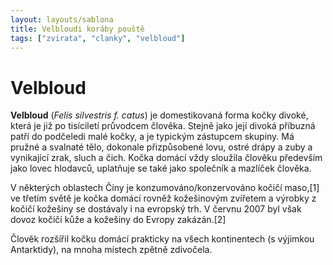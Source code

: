 ```yaml
---
layout: layouts/sablona
title: Velbloudi koráby pouště
tags: ["zvirata", "clanky", "velbloud"]
---
```


# Velbloud

**Velbloud** (*Felis silvestris f. catus*) je domestikovaná forma kočky divoké, která je již po tisíciletí průvodcem člověka. Stejně jako její divoká příbuzná patří do podčeledi malé kočky, a je typickým zástupcem skupiny. Má pružné a svalnaté tělo, dokonale přizpůsobené lovu, ostré drápy a zuby a vynikající zrak, sluch a čich. Kočka domácí vždy sloužila člověku především jako lovec hlodavců, uplatňuje se také jako společník a mazlíček člověka.

V některých oblastech Číny je konzumováno/konzervováno kočičí maso,[1] ve třetím světě je kočka domácí rovněž kožešinovým zvířetem a výrobky z kočičí kožešiny se dostávaly i na evropský trh. V červnu 2007 byl však dovoz kočičí kůže a kožešiny do Evropy zakázán.[2]

Člověk rozšířil kočku domácí prakticky na všech kontinentech (s výjimkou Antarktidy), na mnoha místech zpětně zdivočela.

